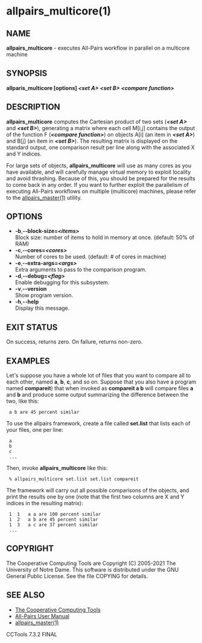 






















# allpairs_multicore(1)

## NAME
**allpairs_multicore** - executes All-Pairs workflow in parallel on a multicore machine

## SYNOPSIS
**allparis_multicore [options] _&lt;set A&gt;_ _&lt;set B&gt;_ _&lt;compare function&gt;_**

## DESCRIPTION

**allpairs_multicore** computes the Cartesian product of two sets
(**_&lt;set A&gt;_** and **_&lt;set B&gt;_**), generating a matrix where each cell
M[i,j] contains the output of the function F (**_&lt;compare function&gt;_**) on
objects A[i] (an item in **_&lt;set A&gt;_**) and B[j] (an item in
**_&lt;set B&gt;_**). The resulting matrix is displayed on the standard output,
one comparison result per line along with the associated X and Y indices.

For large sets of objects, **allpairs_multicore** will use as many cores as
you have available, and will carefully manage virtual memory to exploit
locality and avoid thrashing. Because of this, you should be prepared for the
results to come back in any order. If you want to further exploit the
parallelism of executing All-Pairs workflows on multiple (multicore) machines,
please refer to the [allpairs_master(1)](allpairs_master.md) utility.

## OPTIONS


- **-b**,**--block-size=_&lt;items&gt;_**<br />Block size: number of items to hold in memory at once. (default: 50% of RAM)
- **-c**,**--cores=_&lt;cores&gt;_**<br />Number of cores to be used. (default: # of cores in machine)
- **-e**,**--extra-args=_&lt;args&gt;_**<br />Extra arguments to pass to the comparison program.
- **-d**,**--debug=_&lt;flag&gt;_**<br />Enable debugging for this subsystem.
- **-v**,**--version**<br />Show program version.
- **-h**,**--help**<br />Display this message.


## EXIT STATUS
On success, returns zero.  On failure, returns non-zero.

## EXAMPLES

Let's suppose you have a whole lot of files that you want to compare all to
each other, named **a**, **b**, **c**, and so on. Suppose that you also
have a program named **compareit**) that when invoked as **compareit a b**
will compare files **a** and **b** and produce some output summarizing the
difference between the two, like this:

```
 a b are 45 percent similar
```

To use the allpairs framework, create a file called **set.list** that lists each of
your files, one per line:

```
 a
 b
 c
 ...
```

Then, invoke **allpairs_multicore** like this:

```
 % allpairs_multicore set.list set.list compareit
```

The framework will carry out all possible comparisons of the objects, and print
the results one by one (note that the first two columns are X and Y indices in
the resulting matrix):

```
 1	1	a a are 100 percent similar
 1	2	a b are 45 percent similar
 1	3	a c are 37 percent similar
 ...
```

## COPYRIGHT

The Cooperative Computing Tools are Copyright (C) 2005-2021 The University of Notre Dame.  This software is distributed under the GNU General Public License.  See the file COPYING for details.

## SEE ALSO


- [The Cooperative Computing Tools]("http://ccl.cse.nd.edu/software/manuals")
- [All-Pairs User Manual]("http://ccl.cse.nd.edu/software/manuals/allpairs.html")
- [allpairs_master(1)](allpairs_master.md)


CCTools 7.3.2 FINAL
